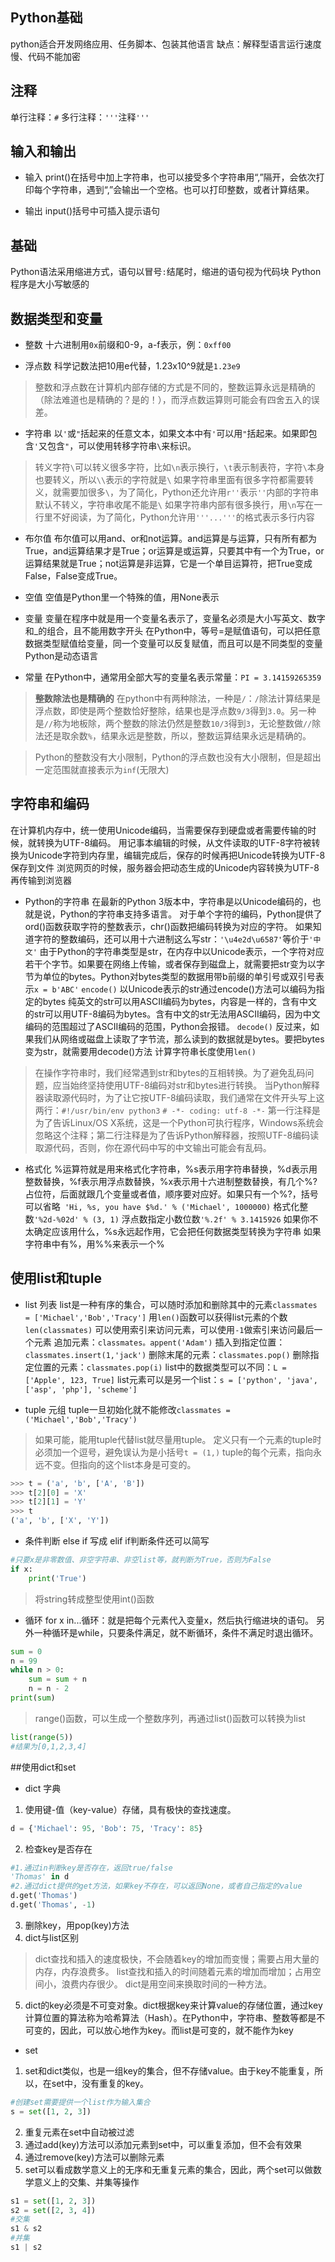 ## Python基础
python适合开发网络应用、任务脚本、包装其他语言
缺点：解释型语言运行速度慢、代码不能加密

## 注释
单行注释：`#`
多行注释：`'''`注释`'''`

## 输入和输出
* 输入
  print()在括号中加上字符串，也可以接受多个字符串用“,”隔开，会依次打印每个字符串，遇到“,”会输出一个空格。也可以打印整数，或者计算结果。

* 输出
  input()括号中可插入提示语句

## 基础
Python语法采用缩进方式，语句以冒号`:`结尾时，缩进的语句视为代码块
Python程序是大小写敏感的

## 数据类型和变量
* 整数
  十六进制用`0x`前缀和0-9，a-f表示，例：`0xff00`

* 浮点数
  科学记数法把10用e代替，1.23x10^9就是`1.23e9`
> 整数和浮点数在计算机内部存储的方式是不同的，整数运算永远是精确的（除法难道也是精确的？是的！），而浮点数运算则可能会有四舍五入的误差。

* 字符串
  以`'`或`"`括起来的任意文本，如果文本中有`'`可以用`"`括起来。如果即包含`'`又包含`"`，可以使用转移字符串`\`来标识。
> 转义字符`\`可以转义很多字符，比如`\n`表示换行，`\t`表示制表符，字符`\`本身也要转义，所以`\\`表示的字符就是`\`
> 如果字符串里面有很多字符都需要转义，就需要加很多`\`，为了简化，Python还允许用`r''`表示`''`内部的字符串默认不转义，字符串收尾不能是`\`
> 如果字符串内部有很多换行，用`\n`写在一行里不好阅读，为了简化，Python允许用`'''...'''`的格式表示多行内容

* 布尔值
  布尔值可以用and、or和not运算。and运算是与运算，只有所有都为True，and运算结果才是True；or运算是或运算，只要其中有一个为True，or运算结果就是True；not运算是非运算，它是一个单目运算符，把True变成False，False变成True。

* 空值
  空值是Python里一个特殊的值，用None表示

* 变量
  变量在程序中就是用一个变量名表示了，变量名必须是大小写英文、数字和_的组合，且不能用数字开头
  在Python中，等号=是赋值语句，可以把任意数据类型赋值给变量，同一个变量可以反复赋值，而且可以是不同类型的变量
  Python是动态语言

* 常量
  在Python中，通常用全部大写的变量名表示常量：`PI = 3.14159265359`

> **整数除法也是精确的**
> 在python中有两种除法，一种是`/`：`/`除法计算结果是浮点数，即使是两个整数恰好整除，结果也是浮点数`9/3`得到`3.0`。另一种是`//`称为地板除，两个整数的除法仍然是整数`10/3`得到`3`，无论整数做`//`除法还是取余数`%`，结果永远是整数，所以，整数运算结果永远是精确的。

> Python的整数没有大小限制，Python的浮点数也没有大小限制，但是超出一定范围就直接表示为`inf`(无限大)

## 字符串和编码
在计算机内存中，统一使用Unicode编码，当需要保存到硬盘或者需要传输的时候，就转换为UTF-8编码。
用记事本编辑的时候，从文件读取的UTF-8字符被转换为Unicode字符到内存里，编辑完成后，保存的时候再把Unicode转换为UTF-8保存到文件
浏览网页的时候，服务器会把动态生成的Unicode内容转换为UTF-8再传输到浏览器

* Python的字符串
  在最新的Python 3版本中，字符串是以Unicode编码的，也就是说，Python的字符串支持多语言。
  对于单个字符的编码，Python提供了ord()函数获取字符的整数表示，chr()函数把编码转换为对应的字符。
  如果知道字符的整数编码，还可以用十六进制这么写str：`'\u4e2d\u6587'`等价于`'中文'`
  由于Python的字符串类型是str，在内存中以Unicode表示，一个字符对应若干个字节。如果要在网络上传输，或者保存到磁盘上，就需要把str变为以字节为单位的bytes。Python对bytes类型的数据用带b前缀的单引号或双引号表示`x = b'ABC'`
  `encode()`
  以Unicode表示的str通过encode()方法可以编码为指定的bytes
  纯英文的str可以用ASCII编码为bytes，内容是一样的，含有中文的str可以用UTF-8编码为bytes。含有中文的str无法用ASCII编码，因为中文编码的范围超过了ASCII编码的范围，Python会报错。
  `decode()`
  反过来，如果我们从网络或磁盘上读取了字节流，那么读到的数据就是bytes。要把bytes变为str，就需要用decode()方法
  计算字符串长度使用`len()`
> 在操作字符串时，我们经常遇到str和bytes的互相转换。为了避免乱码问题，应当始终坚持使用UTF-8编码对str和bytes进行转换。
> 当Python解释器读取源代码时，为了让它按UTF-8编码读取，我们通常在文件开头写上这两行：`#!/usr/bin/env python3` `# -*- coding: utf-8 -*-`
> 第一行注释是为了告诉Linux/OS X系统，这是一个Python可执行程序，Windows系统会忽略这个注释；第二行注释是为了告诉Python解释器，按照UTF-8编码读取源代码，否则，你在源代码中写的中文输出可能会有乱码。

* 格式化 
  %运算符就是用来格式化字符串，%s表示用字符串替换，%d表示用整数替换，%f表示用浮点数替换，%x表示用十六进制整数替换，有几个%?占位符，后面就跟几个变量或者值，顺序要对应好。如果只有一个%?，括号可以省略` 'Hi, %s, you have $%d.' % ('Michael', 1000000)`
  格式化整数`'%2d-%02d' % (3, 1)`
  浮点数指定小数位数`'%.2f' % 3.1415926`
  如果你不太确定应该用什么，%s永远起作用，它会把任何数据类型转换为字符串
  如果字符串中有%，用%%来表示一个%
## 使用list和tuple
* list 列表
  list是一种有序的集合，可以随时添加和删除其中的元素`classmates = ['Michael','Bob','Tracy']`
  用`len()`函数可以获得list元素的个数`len(classmates)`
  可以使用索引来访问元素，可以使用`-1`做索引来访问最后一个元素
  追加元素：`classmates。appent('Adam')`
  插入到指定位置：`classmates.insert(1,'jack')`
  删除末尾的元素：`classmates.pop()`
  删除指定位置的元素：`classmates.pop(i)`
  list中的数据类型可以不同：`L = ['Apple', 123, True]`
  list元素可以是另一个list：`s = ['python', 'java', ['asp', 'php'], 'scheme']`

* tuple 元组
  tuple一旦初始化就不能修改`classmates = ('Michael','Bob','Tracy')`
> 如果可能，能用tuple代替list就尽量用tuple。
> 定义只有一个元素的tuple时必须加一个逗号，避免误认为是小括号`t = (1,)`
> tuple的每个元素，指向永远不变。但指向的这个list本身是可变的。
```python
>>> t = ('a', 'b', ['A', 'B'])
>>> t[2][0] = 'X'
>>> t[2][1] = 'Y'
>>> t
('a', 'b', ['X', 'Y'])
```

* 条件判断
  else if 写成 elif
  if判断条件还可以简写
```python
#只要x是非零数值、非空字符串、非空list等，就判断为True，否则为False
if x:
    print('True')
```
> 将string转成整型使用int()函数

* 循环
  for x in...循环：就是把每个元素代入变量x，然后执行缩进块的语句。
  另外一种循环是while，只要条件满足，就不断循环，条件不满足时退出循环。
```python
sum = 0
n = 99
while n > 0:
    sum = sum + n
    n = n - 2
print(sum)
```
> range()函数，可以生成一个整数序列，再通过list()函数可以转换为list
```python
list(range(5))
#结果为[0,1,2,3,4]
```

##使用dict和set
* dict 字典
1. 使用键-值（key-value）存储，具有极快的查找速度。
```python
d = {'Michael': 95, 'Bob': 75, 'Tracy': 85}
```
2. 检查key是否存在
```python
#1.通过in判断key是否存在，返回true/false
'Thomas' in d
#2.通过dict提供的get方法，如果key不存在，可以返回None，或者自己指定的value
d.get('Thomas')
d.get('Thomas', -1)
```
3. 删除key，用pop(key)方法
4. dict与list区别
> dict查找和插入的速度极快，不会随着key的增加而变慢；需要占用大量的内存，内存浪费多。
> list查找和插入的时间随着元素的增加而增加；占用空间小，浪费内存很少。
> dict是用空间来换取时间的一种方法。

5. dict的key必须是不可变对象。dict根据key来计算value的存储位置，通过key计算位置的算法称为哈希算法（Hash）。在Python中，字符串、整数等都是不可变的，因此，可以放心地作为key。而list是可变的，就不能作为key

* set
1. set和dict类似，也是一组key的集合，但不存储value。由于key不能重复，所以，在set中，没有重复的key。
```python
#创建set需要提供一个list作为输入集合
s = set([1, 2, 3])
```
2. 重复元素在set中自动被过滤
3. 通过add(key)方法可以添加元素到set中，可以重复添加，但不会有效果
4. 通过remove(key)方法可以删除元素
5. set可以看成数学意义上的无序和无重复元素的集合，因此，两个set可以做数学意义上的交集、并集等操作
```python
s1 = set([1, 2, 3])
s2 = set([2, 3, 4])
#交集
s1 & s2
#并集
s1 | s2
```